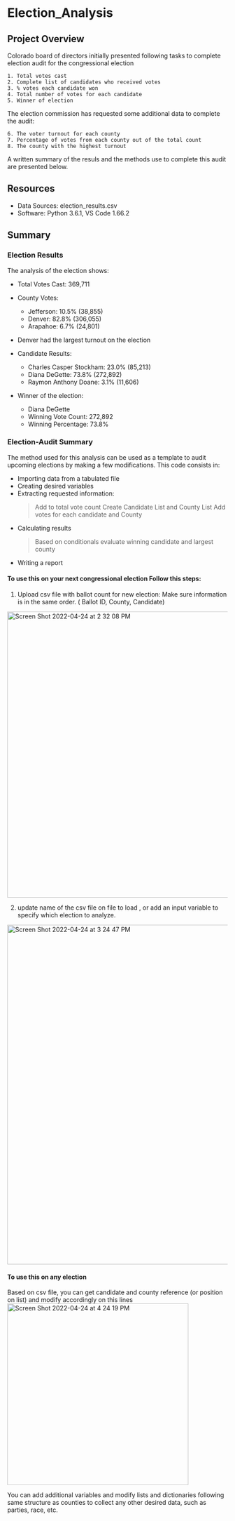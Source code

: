 # Election_Analysis

## Project Overview
Colorado board of directors initially  presented following  tasks to complete election audit for the congressional election

    1. Total votes cast
    2. Complete list of candidates who received votes    
    3. % votes each candidate won 
    4. Total number of votes for each candidate
    5. Winner of election
  
The election commission has requested some additional data to complete the audit:

    6. The voter turnout for each county
    7. Percentage of votes from each county out of the total count
    8. The county with the highest turnout

A written summary of the resuls and the methods use to complete this audit are presented below.

  
 ## Resources
 
 * Data Sources: election_results.csv
 * Software: Python 3.6.1, VS Code 1.66.2
 
 ## Summary

 ### Election Results
 The analysis of the election shows:
 
- Total Votes Cast: 369,711

- County Votes:
  - Jefferson: 10.5% (38,855)
  - Denver: 82.8% (306,055)
  - Arapahoe: 6.7% (24,801)

- Denver had the largest turnout on the election

- Candidate Results:
  - Charles Casper Stockham: 23.0% (85,213)
  - Diana DeGette: 73.8% (272,892) 
  - Raymon Anthony Doane: 3.1% (11,606)
   
- Winner of the election:
  - Diana DeGette
  - Winning Vote Count: 272,892
  - Winning Percentage: 73.8%

 
### Election-Audit Summary 

The method used for this analysis can be used as a template to audit upcoming elections by making a few modifications. 
This code consists in: 
- Importing data from a tabulated file
- Creating desired variables
- Extracting requested information:
   > Add to total vote count
   > Create Candidate List and County List 
   > Add votes for each candidate and County
- Calculating results 
   > Based on conditionals evaluate winning candidate and largest county
- Writing a report

#### To use this on your next congressional election Follow this steps: 

1. Upload csv file with ballot count for new election: Make sure information is in the same order. ( Ballot ID, County, Candidate)

<img width="652" alt="Screen Shot 2022-04-24 at 2 32 08 PM" src="https://user-images.githubusercontent.com/102937320/164997536-689f89c3-369a-4196-b092-4188cf318250.png">

2. update name of the csv file  on file to load , or add an input variable to specify which election to analyze. 

<img width="774" alt="Screen Shot 2022-04-24 at 3 24 47 PM" src="https://user-images.githubusercontent.com/102937320/164999258-1dda97a9-4160-4bc3-93e7-8cfa24be13b0.png">

#### To use this on any election

Based on csv file, you can get candidate and county reference (or position on list)  and modify accordingly  on this lines 
<img width="414" alt="Screen Shot 2022-04-24 at 4 24 19 PM" src="https://user-images.githubusercontent.com/102937320/165000980-c901f7b4-2e4d-4d5a-987d-3a379dc2e957.png">

You can add additional variables and  modify lists and dictionaries following same structure as counties to collect any other  desired data, such as parties, race, etc.





